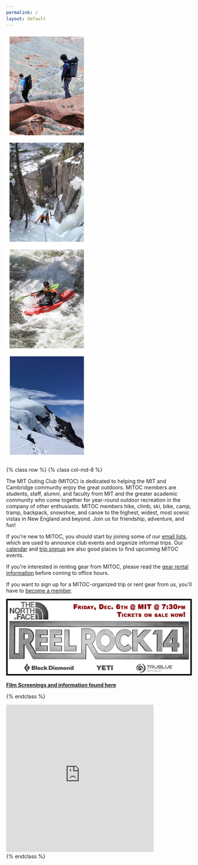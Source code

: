 ```yaml
---
permalink: /
layout: default
---
```


<!-- Redirect /#pay to /pay -->
<script>
    if (window.location.hash == "#pay") {
        window.location = "/pay"
    }
</script>

<div class="row hidden-sm hidden-xs" style="margin-bottom: 20px;">
    <div class="col-md-3" style="overflow:hidden;"><img src="images/front/pic1.jpg" alt="" width="220" height="286"/>
    </div>
    <div class="col-md-3" style="overflow:hidden;"><img src="images/front/pic2.jpg" alt="" width="220" height="286"/>
    </div>
    <div class="col-md-3" style="overflow:hidden;"><img src="images/front/pic3.jpg" alt="" width="220" height="286"/>
    </div>
    <div class="col-md-3" style="overflow:hidden;"><img src="images/front/pic4.jpg" alt="" width="220" height="286"/>
    </div>
</div>

{% class row %}
{% class col-md-8 %}

The MIT Outing Club (MITOC) is dedicated to helping the MIT and Cambridge community enjoy the great outdoors. MITOC members are students, staff, alumni, and faculty from MIT and the greater academic community who come together for year-round outdoor recreation in the company of other enthusiasts. MITOC members hike, climb, ski, bike, camp, tramp, backpack, snowshoe, and canoe to the highest, widest, most scenic vistas in New England and beyond. Join us for friendship, adventure, and fun!

If you're new to MITOC, you should start by joining some of our [email lists](/mailing-lists), which are used to announce club events and organize informal trips. Our [calendar](/calendar) and [trip signup](https://mitoc-trips.mit.edu/trips/) are also good places to find upcoming MITOC events.

If you're interested in renting gear from MITOC, please read the [gear rental information](/rentals) before coming to office hours.

If you want to sign up for a MITOC-organized trip or rent gear from us, you'll have to [become a member](/join).

[![Reel Rock 14](images/front/rr14-home.jpg)](/events/screenings)

[**Film Screenings and information found here**](/events/screenings)

{% endclass %}
<div class="col-md-4">
    <div class="embed-responsive embed-responsive-square">
    <iframe src="https://calendar.google.com/calendar/embed?showTitle=0&amp;showNav=0&amp;showPrint=0&amp;showCalendars=0&amp;mode=AGENDA&amp;height=400&amp;wkst=1&amp;bgcolor=%23FFFFFF&amp;src=nf2filjvmi1s2kipeo5pahr56c@group.calendar.google.com&amp;color=%23125A12&amp;ctz=America%2FNew_York" style="border-width:0" width="400" height="400" frameborder="0" scrolling="no"></iframe>
    </div>
</div>
{% endclass %}

